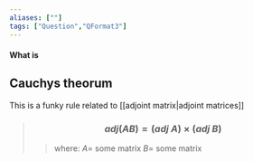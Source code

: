 ```yaml
---
aliases: [""]
tags: ["Question","QFormat3"]
---
```


#### What is
## Cauchys theorum
This is a funky rule related to [[adjoint matrix|adjoint matrices]]

> ### $$ adj( AB ) = (adj\:A)\times(adj\:B) $$ 
>> where:
>> $A=$ some matrix 
>> $B=$ some matrix